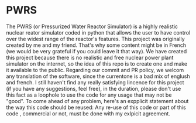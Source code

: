 # PWRS
The PWRS (or Pressurized Water Reactor Simulator) is a highly realistic nuclear reator simulator coded in python that allows the user to have control over the widest range of the reactor's features.
This project was originally created by me and my friend. That's why some content might be in French (we would be very grateful if you could leave it that way).
We have created this project because there is no realistic and free nuclear power plant simulator on the internet, 
so the idea of this repo is to create one and make it available to the public.
Regarding our commit and PR policy, we welcom any translation of the software, since the currentone is a bad mix of englush and french.
I still haven't find any really satisfying lincence for this project (if you have any suggestions, feel free), in the duration, 
please don't use this fact as a loophole to use the code for any usage that may not be "good". 
To come ahead of any problem, here's an expplicit statement about the way this code should be reused:
Any re-use of this code or part of this code , commercial or not, must be done with my exlpicit agreement.
